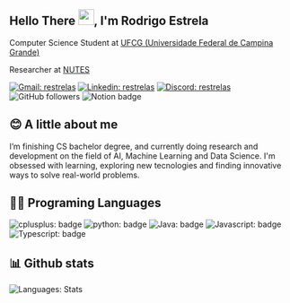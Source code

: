 ## Hello There <img src="https://media.giphy.com/media/hvRJCLFzcasrR4ia7z/giphy.gif" width="28">, I'm Rodrigo Estrela


Computer Science Student at [UFCG (Universidade Federal de Campina Grande)](https://portal.ufcg.edu.br/)

Researcher at [NUTES](https://nutes.uepb.edu.br/)

[![Gmail: restrelas](https://img.shields.io/badge/Gmail-D14836?flat-square&logo=gmail&logoColor=white)](https://mail.google.com/mail/?view=cm&fs=1&tf=1&to=rodrigoestrelar70@gmail.com)
[![Linkedin: restrelas](https://img.shields.io/badge/-restrelas-blue?style=flat-square&logo=Linkedin&logoColor=white&link=https://www.linkedin.com/in/restrelas/)](https://www.linkedin.com/in/restrelas/)
[![Discord: restrelas](https://img.shields.io/badge/restrelas-7289DA?style=flat-square&logo=discord&logoColor=white)](https://www.linkedin.com/in/restrelas/)
![GitHub followers](https://img.shields.io/github/followers/restrelas?label=Follow&style=social)
![Notion badge](https://img.shields.io/badge/Notion-000000?style=flat-square&logo=notion&logoColor=white)

## 😊 A little about me

I’m finishing CS bachelor degree, and currently doing research and development on the field of AI, Machine Learning and Data Science. I'm obsessed with learning, exploring new tecnologies and finding innovative ways to solve real-world problems.


## 👨‍💻 Programing Languages


  ![cplusplus: badge](https://img.shields.io/badge/C++-blue.svg?logo=cplusplus&logoColor=white)
  ![python: badge](https://img.shields.io/badge/Python-007396.svg?logo=python&logoColor=white)
  ![Java: badge](https://img.shields.io/badge/Java-ED8B00?logo=openjdk&logoColor=black)
  ![Javascript: badge](https://img.shields.io/badge/JavaScript-F7DF1E.svg?logo=javascript&logoColor=black)
  ![Typescript: badge](https://img.shields.io/badge/TypeScript-blue.svg?logo=typescript&logoColor=white)

## 📊 Github stats

![Languages: Stats](https://github-readme-stats.vercel.app/api/top-langs/?username=restrelas&hide=sql&show_icons=true&theme=dracula&include_all_commits=true&count_private=true&layout=compact)


<!-- ## 📊 Github stats

<div>
  <a href="https://github.com/restrelas">
  <img height="170em" width="400em" src="https://github-readme-stats.vercel.app/api?username=restrelas&show_icons=true&theme=dracula&count_private=true&include_all_commits=false">
  <img height="170em" width="400em" src="https://github-readme-stats.vercel.app/api/top-langs/?username=restrelas&hide=sql&show_icons=true&theme=dracula&include_all_commits=true&count_private=true&layout=compact"/>
</div> -->